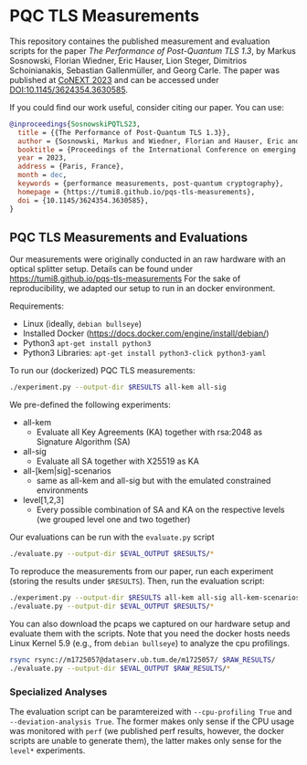 # PQC TLS Measurements

This repository containes the published measurement and evaluation scripts for the paper *The Performance of Post-Quantum TLS 1.3*, by Markus Sosnowski, Florian Wiedner, Eric Hauser, Lion Steger, Dimitrios Schoinianakis, Sebastian Gallenmüller, and Georg Carle.
The paper was published at [CoNEXT 2023](https://conferences.sigcomm.org/co-next/2023/#!/home) and can be accessed under [DOI:10.1145/3624354.3630585](https://doi.org/10.1145/3624354.3630585).

If you could find our work useful, consider citing our paper. 
You can use:

```bibtex
@inproceedings{SosnowskiPQTLS23,
  title = {{The Performance of Post-Quantum TLS 1.3}},
  author = {Sosnowski, Markus and Wiedner, Florian and Hauser, Eric and Steger, Lion and Schoinianakis, Dimitrios and Gallenm{\"u}ller, Sebastian and Carle, Georg},
  booktitle = {Proceedings of the International Conference on emerging Networking EXperiments and Technologies (CoNEXT '23)},
  year = 2023,
  address = {Paris, France},
  month = dec,
  keywords = {performance measurements, post-quantum cryptography},
  homepage = {https://tumi8.github.io/pqs-tls-measurements},
  doi = {10.1145/3624354.3630585},
}

```


## PQC TLS Measurements and Evaluations

Our measurements were originally conducted in an raw hardware with an optical splitter setup.
Details can be found under https://tumi8.github.io/pqs-tls-measurements
For the sake of reproducibility, we adapted our setup to run in an docker environment.

Requirements:
* Linux (ideally, `debian bullseye`)
* Installed Docker (https://docs.docker.com/engine/install/debian/)
* Python3 `apt-get install python3`
* Python3 Libraries: `apt-get install python3-click python3-yaml`

To run our (dockerized) PQC TLS measurements:

```bash
./experiment.py --output-dir $RESULTS all-kem all-sig
```

We pre-defined the following experiments:

* all-kem
    * Evaluate all Key Agreements (KA) together with rsa:2048 as Signature Algorithm (SA)
* all-sig
    * Evaluate all SA together with X25519 as KA
* all-[kem|sig]-scenarios
  * same as all-kem and all-sig but with the emulated constrained environments
* level[1,2,3]
  * Every possible combination of SA and KA on the respective levels (we grouped level one and two together)

Our evaluations can be run with the `evaluate.py` script

```bash
./evaluate.py --output-dir $EVAL_OUTPUT $RESULTS/*
```

To reproduce the measurements from our paper, run each experiment (storing the results under `$RESULTS`). Then, run the evaluation script:

```bash
./experiment.py --output-dir $RESULTS all-kem all-sig all-kem-scenarios all-sig-scenarios level1 level3 level5
./evaluate.py --output-dir $EVAL_OUTPUT $RESULTS/*
```

You can also download the pcaps we captured on our hardware setup and evaluate them with the scripts. Note that you need the docker hosts needs Linux Kernel 5.9 (e.g., from `debian bullseye`) to analyze the cpu profilings. 

```bash
rsync rsync://m1725057@dataserv.ub.tum.de/m1725057/ $RAW_RESULTS/
./evaluate.py --output-dir $EVAL_OUTPUT $RAW_RESULTS/*
```

### Specialized Analyses

The evaluation script can be paramtereized with `--cpu-profiling True` and `--deviation-analysis True`. The former makes only sense if the CPU usage was monitored with `perf` (we published perf results, however, the docker scripts are unable to generate them), the latter makes only sense for the `level*` experiments.
